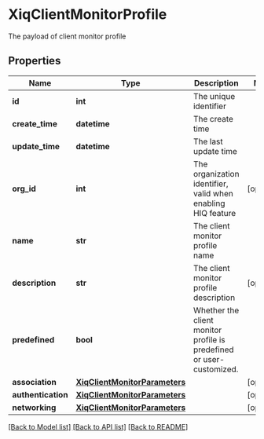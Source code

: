 # XiqClientMonitorProfile

The payload of client monitor profile
## Properties
Name | Type | Description | Notes
------------ | ------------- | ------------- | -------------
**id** | **int** | The unique identifier | 
**create_time** | **datetime** | The create time | 
**update_time** | **datetime** | The last update time | 
**org_id** | **int** | The organization identifier, valid when enabling HIQ feature | [optional] 
**name** | **str** | The client monitor profile name | 
**description** | **str** | The client monitor profile description | [optional] 
**predefined** | **bool** | Whether the client monitor profile is predefined or user-customized. | 
**association** | [**XiqClientMonitorParameters**](XiqClientMonitorParameters.md) |  | [optional] 
**authentication** | [**XiqClientMonitorParameters**](XiqClientMonitorParameters.md) |  | [optional] 
**networking** | [**XiqClientMonitorParameters**](XiqClientMonitorParameters.md) |  | [optional] 

[[Back to Model list]](../README.md#documentation-for-models) [[Back to API list]](../README.md#documentation-for-api-endpoints) [[Back to README]](../README.md)


